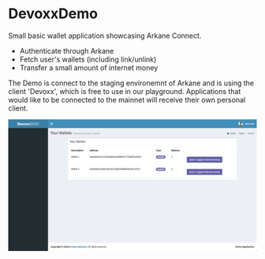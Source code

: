 # DevoxxDemo

Small basic wallet application showcasing Arkane Connect.
* Authenticate through Arkane
* Fetch user's wallets (including link/unlink)
* Transfer a small amount of internet money

The Demo is connect to the staging environemnt of Arkane and is using the client 'Devoxx', which is free to use in our playground. 
Applications that would like to be connected to the mainnet will receive their own personal client.


![Demo app screenshot](https://github.com/ArkaneNetwork/DevoxxDemo/raw/initial-state/README/screen_demo.png "Demo app screenshot")

